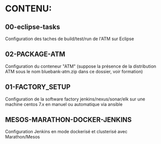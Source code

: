 # CONTENU:  
  
## 00-eclipse-tasks  
Configuration des taches de build/test/run de l'ATM sur Eclipse  
  
## 02-PACKAGE-ATM  
Configuration du conteneur "ATM" (suppose la présence de la distribution ATM sous le nom bluebank-atm.zip dans ce dossier, voir formation)  
  
## 01-FACTORY_SETUP  
Configuration de la software factory jenkins/nexus/sonar/elk sur une machine centos 7.x en manuel ou automatique via ansible  
  
## MESOS-MARATHON-DOCKER-JENKINS  
Configuration Jenkins en mode dockerisé et clusterisé avec Marathon/Mesos  
